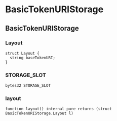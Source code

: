 # BasicTokenURIStorage

## BasicTokenURIStorage

### Layout

```solidity
struct Layout {
  string baseTokenURI;
}
```

### STORAGE\_SLOT

```solidity
bytes32 STORAGE_SLOT
```

### layout

```solidity
function layout() internal pure returns (struct BasicTokenURIStorage.Layout l)
```
